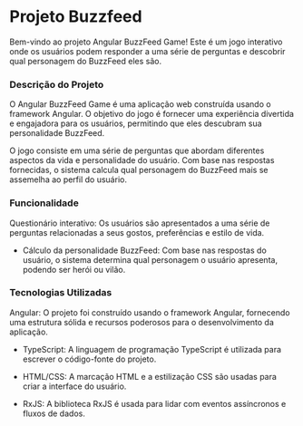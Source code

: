 # Projeto Buzzfeed


Bem-vindo ao projeto Angular BuzzFeed Game! Este é um jogo interativo onde os usuários podem responder a uma série de perguntas e descobrir qual personagem do BuzzFeed eles são.

<h3>Descrição do Projeto</h3>
O Angular BuzzFeed Game é uma aplicação web construída usando o framework Angular. O objetivo do jogo é fornecer uma experiência divertida e engajadora para os usuários, permitindo que eles descubram sua personalidade BuzzFeed.

O jogo consiste em uma série de perguntas que abordam diferentes aspectos da vida e personalidade do usuário. Com base nas respostas fornecidas, o sistema calcula qual personagem do BuzzFeed mais se assemelha ao perfil do usuário.

<h3>Funcionalidade</h3>
Questionário interativo: Os usuários são apresentados a uma série de perguntas relacionadas a seus gostos, preferências e estilo de vida.

* Cálculo da personalidade BuzzFeed: Com base nas respostas do usuário, o sistema determina qual personagem o usuário apresenta, podendo ser herói ou vilão.


<h3>Tecnologias Utilizadas</h3>
Angular: O projeto foi construído usando o framework Angular, fornecendo uma estrutura sólida e recursos poderosos para o desenvolvimento da aplicação.

* TypeScript: A linguagem de programação TypeScript é utilizada para escrever o código-fonte do projeto.
  
* HTML/CSS: A marcação HTML e a estilização CSS são usadas para criar a interface do usuário.
  
* RxJS: A biblioteca RxJS é usada para lidar com eventos assíncronos e fluxos de dados.
